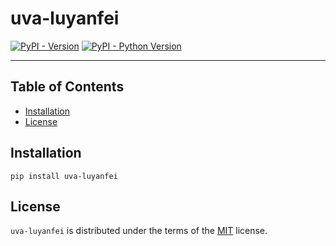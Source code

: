 # uva-luyanfei

[![PyPI - Version](https://img.shields.io/pypi/v/uva-luyanfei.svg)](https://pypi.org/project/uva-luyanfei)
[![PyPI - Python Version](https://img.shields.io/pypi/pyversions/uva-luyanfei.svg)](https://pypi.org/project/uva-luyanfei)

-----

## Table of Contents

- [Installation](#installation)
- [License](#license)

## Installation

```console
pip install uva-luyanfei
```

## License

`uva-luyanfei` is distributed under the terms of the [MIT](https://spdx.org/licenses/MIT.html) license.
